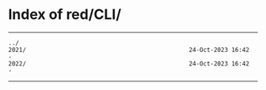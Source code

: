 # Index of red/CLI/

* * *

```
../
2021/                                              24-Oct-2023 16:42                   -
2022/                                              24-Oct-2023 16:42                   -
```

* * *
